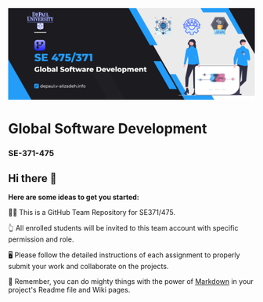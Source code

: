 
<!-- ![SE-371-475](https://github.com/SE-371-475-Fall2022/.github/blob/main/profile/banner2.jpeg) -->
<img src="https://github.com/SE-371-475/.github/blob/main/profile/banner3.png" width="800">

# Global Software Development
### SE-371-475

## Hi there 👋

**Here are some ideas to get you started:**

🙋‍♀️ This is a GitHub Team Repository for SE371/475.

👆 All enrolled students will be invited to this team account with specific permission and role. 

🖥️ Please follow the detailed instructions of each assignment  to properly submit your work and collaborate on the projects.

🧙 Remember, you can do mighty things with the power of [Markdown](https://docs.github.com/github/writing-on-github/getting-started-with-writing-and-formatting-on-github/basic-writing-and-formatting-syntax) in your project's Readme file and Wiki pages.


